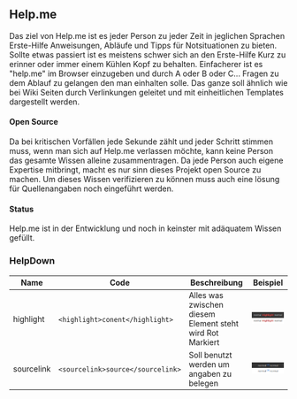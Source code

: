 ## Help.me
Das ziel von Help.me ist es jeder Person zu jeder Zeit in jeglichen Sprachen Erste-Hilfe Anweisungen, Abläufe und Tipps für Notsituationen zu bieten.
Sollte etwas passiert ist es meistens schwer sich an den Erste-Hilfe Kurz zu erinner oder immer einem Kühlen Kopf zu behalten. 
Einfacherer ist es "help.me" im Browser einzugeben und durch A oder B oder C... Fragen zu dem Ablauf zu gelangen den man einhalten solle.
Das ganze soll ähnlich wie bei Wiki Seiten durch Verlinkungen geleitet und mit einheitlichen Templates dargestellt werden.

#### Open Source
Da bei kritischen Vorfällen jede Sekunde zählt und jeder Schritt stimmen muss, wenn man sich auf Help.me verlassen möchte,
kann keine Person das gesamte Wissen alleine zusammentragen. Da jede Person auch eigene Expertise mitbringt, macht es nur
sinn dieses Projekt open Source zu machen. Um dieses Wissen verifizieren zu können muss auch eine lösung für Quellenangaben
noch eingeführt werden.

#### Status
Help.me ist in der Entwicklung und noch in keinster mit adäquatem Wissen gefüllt.

### HelpDown
| Name       | Code                              | Beschreibung                                              | Beispiel                                                                            |
|------------|-----------------------------------|-----------------------------------------------------------|-------------------------------------------------------------------------------------|
| highlight  | `<highlight>conent</highlight>`   | Alles was zwischen diesem Element steht wird Rot Markiert | ![](https://github.com/Notfall-de/help.me/blob/main/images/highlight.png?raw=true)  |
| sourcelink | `<sourcelink>source</sourcelink>` | Soll benutzt werden um angaben zu belegen                 | ![](https://github.com/Notfall-de/help.me/blob/main/images/sourcelink.png?raw=true) |